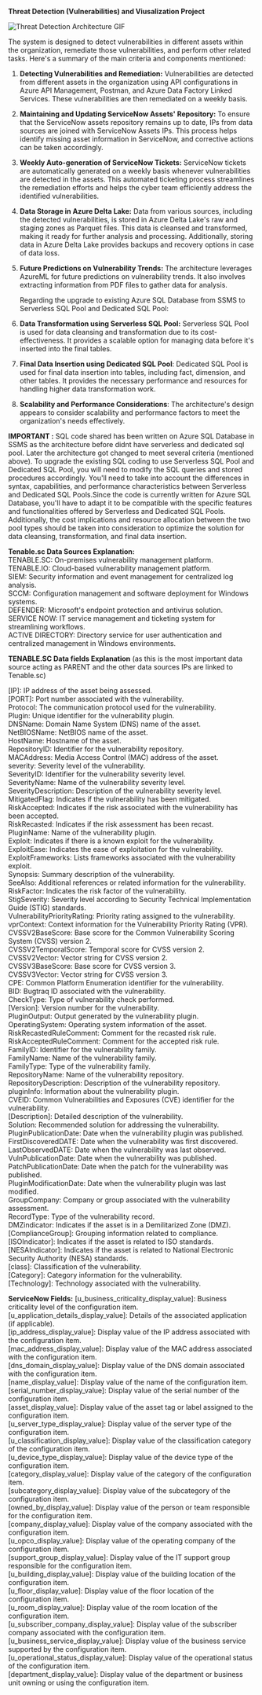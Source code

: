 **Threat Detection (Vulnerabilities) and Viusalization Project**

![Threat Detection Architecture GIF](https://github.com/DataTech-Solutions/Threat-Detection-and-Visualization/assets/140796709/e0583c03-0c7d-42c8-9609-b831aa65f0bc)



The system is designed to detect vulnerabilities in different assets within the organization, remediate those vulnerabilities, and perform other related tasks. Here's a summary of the main criteria and components mentioned:
1. **Detecting Vulnerabilities and Remediation:** Vulnerabilities are detected from different assets in the organization using API configurations in Azure API Management, Postman, and Azure Data Factory Linked Services. These vulnerabilities are then remediated on a weekly basis.

2. **Maintaining and Updating ServiceNow Assets' Repository:** To ensure that the ServiceNow assets repository remains up to date, IPs from data sources are joined with ServiceNow Assets IPs. This process helps identify missing asset information in ServiceNow, and corrective actions can be taken accordingly.

3. **Weekly Auto-generation of ServiceNow Tickets:** ServiceNow tickets are automatically generated on a weekly basis whenever vulnerabilities are detected in the assets. This automated ticketing process streamlines the remediation efforts and helps the cyber team efficiently address the identified vulnerabilities.

4. **Data Storage in Azure Delta Lake:** Data from various sources, including the detected vulnerabilities, is stored in Azure Delta Lake's raw and staging zones as Parquet files. This data is cleansed and transformed, making it ready for further analysis and processing. Additionally, storing data in Azure Delta Lake provides backups and recovery options in case of data loss.

5. **Future Predictions on Vulnerability Trends:** The architecture leverages AzureML for future predictions on vulnerability trends. It also involves extracting information from PDF files to gather data for analysis.

   Regarding the upgrade to existing Azure SQL Database from SSMS to Serverless SQL Pool and Dedicated SQL Pool:

6. **Data Transformation using Serverless SQL Pool:** Serverless SQL Pool is used for data cleansing and transformation due to its cost-effectiveness. It provides a scalable option for managing data before it's inserted into the final tables.

7. **Final Data Insertion using Dedicated SQL Pool**: Dedicated SQL Pool is used for final data insertion into tables, including fact, dimension, and other tables. It provides the necessary performance and resources for handling higher data transformation work.

8.	**Scalability and Performance Considerations**: The architecture's design appears to consider scalability and performance factors to meet the organization's needs effectively.

**IMPORTANT :** SQL code shared has been written on Azure SQL Database in SSMS as the architecture before didnt have serverless and dedicated sql pool. Later the architecture got changed to meet several criteria (mentioned above). To upgrade the existing SQL coding to use Serverless SQL Pool and Dedicated SQL Pool, you will need to modify the SQL queries and stored procedures accordingly. You'll need to take into account the differences in syntax, capabilities, and performance characteristics between Serverless and Dedicated SQL Pools.Since the code is currently written for Azure SQL Database, you'll have to adapt it to be compatible with the specific features and functionalities offered by Serverless and Dedicated SQL Pools. Additionally, the cost implications and resource allocation between the two pool types should be taken into consideration to optimize the solution for data cleansing, transformation, and final data insertion.

**Tenable.sc Data Sources Explanation:**    
TENABLE.SC: On-premises vulnerability management platform.   
TENABLE.IO: Cloud-based vulnerability management platform.   
SIEM: Security information and event management for centralized log analysis.   
SCCM: Configuration management and software deployment for Windows systems.   
DEFENDER: Microsoft's endpoint protection and antivirus solution.   
SERVICE NOW: IT service management and ticketing system for streamlining workflows.   
ACTIVE DIRECTORY: Directory service for user authentication and centralized management in Windows environments.   

**TENABLE.SC Data fields Explanation** (as this is the most important data source acting as PARENT and the other data sources IPs are linked to Tenable.sc)

[IP]: IP address of the asset being assessed.   
[PORT]: Port number associated with the vulnerability.   
Protocol: The communication protocol used for the vulnerability.   
Plugin: Unique identifier for the vulnerability plugin.   
DNSName: Domain Name System (DNS) name of the asset.   
NetBIOSName: NetBIOS name of the asset.   
HostName: Hostname of the asset.   
RepositoryID: Identifier for the vulnerability repository.   
MACAddress: Media Access Control (MAC) address of the asset.   
severity: Severity level of the vulnerability.   
SeverityID: Identifier for the vulnerability severity level.   
SeverityName: Name of the vulnerability severity level.   
SeverityDescription: Description of the vulnerability severity level.   
MitigatedFlag: Indicates if the vulnerability has been mitigated.   
RiskAccepted: Indicates if the risk associated with the vulnerability has been accepted.   
RiskRecasted: Indicates if the risk assessment has been recast.   
PluginName: Name of the vulnerability plugin.   
Exploit: Indicates if there is a known exploit for the vulnerability.   
ExploitEase: Indicates the ease of exploitation for the vulnerability.         
ExploitFrameworks: Lists frameworks associated with the vulnerability exploit.   
Synopsis: Summary description of the vulnerability.   
SeeAlso: Additional references or related information for the vulnerability.   
RiskFactor: Indicates the risk factor of the vulnerability.   
StigSeverity: Severity level according to Security Technical Implementation Guide (STIG) standards.   
VulnerabilityPriorityRating: Priority rating assigned to the vulnerability.   
vprContext: Context information for the Vulnerability Priority Rating (VPR).   
CVSSV2BaseScore: Base score for the Common Vulnerability Scoring System (CVSS) version 2.   
CVSSV2TemporalScore: Temporal score for CVSS version 2.   
CVSSV2Vector: Vector string for CVSS version 2.   
CVSSV3BaseScore: Base score for CVSS version 3.   
CVSSV3Vector: Vector string for CVSS version 3.   
CPE: Common Platform Enumeration identifier for the vulnerability.   
BID: Bugtraq ID associated with the vulnerability.   
CheckType: Type of vulnerability check performed.   
[Version]: Version number for the vulnerability.   
PluginOutput: Output generated by the vulnerability plugin.   
OperatingSystem: Operating system information of the asset.   
RiskRecastedRuleComment: Comment for the recasted risk rule.   
RiskAcceptedRuleComment: Comment for the accepted risk rule.   
FamilyID: Identifier for the vulnerability family.   
FamilyName: Name of the vulnerability family.   
FamilyType: Type of the vulnerability family.   
RepositoryName: Name of the vulnerability repository.   
RepositoryDescription: Description of the vulnerability repository.   
pluginInfo: Information about the vulnerability plugin.   
CVEID: Common Vulnerabilities and Exposures (CVE) identifier for the vulnerability.   
[Description]: Detailed description of the vulnerability.   
Solution: Recommended solution for addressing the vulnerability.   
PluginPublicationDate: Date when the vulnerability plugin was published.   
FirstDiscoveredDATE: Date when the vulnerability was first discovered.   
LastObservedDATE: Date when the vulnerability was last observed.   
VulnPublicationDate: Date when the vulnerability was published.   
PatchPublicationDate: Date when the patch for the vulnerability was published.   
PluginModificationDate: Date when the vulnerability plugin was last modified.   
GroupCompany: Company or group associated with the vulnerability assessment.   
RecordType: Type of the vulnerability record.   
DMZindicator: Indicates if the asset is in a Demilitarized Zone (DMZ).   
[ComplianceGroup]: Grouping information related to compliance.   
[ISOIndicator]: Indicates if the asset is related to ISO standards.   
[NESAIndicator]: Indicates if the asset is related to National Electronic Security Authority (NESA) standards.   
[class]: Classification of the vulnerability.   
[Category]: Category information for the vulnerability.   
[Technology]: Technology associated with the vulnerability.   

**ServiceNow Fields:**
[u_business_criticality_display_value]: Business criticality level of the configuration item.   
[u_application_details_display_value]: Details of the associated application (if applicable).   
[ip_address_display_value]: Display value of the IP address associated with the configuration item.   
[mac_address_display_value]: Display value of the MAC address associated with the configuration item.   
[dns_domain_display_value]: Display value of the DNS domain associated with the configuration item.   
[name_display_value]: Display value of the name of the configuration item.   
[serial_number_display_value]: Display value of the serial number of the configuration item.   
[asset_display_value]: Display value of the asset tag or label assigned to the configuration item.   
[u_server_type_display_value]: Display value of the server type of the configuration item.   
[u_classification_display_value]: Display value of the classification category of the configuration item.   
[u_device_type_display_value]: Display value of the device type of the configuration item.   
[category_display_value]: Display value of the category of the configuration item.   
[subcategory_display_value]: Display value of the subcategory of the configuration item.   
[owned_by_display_value]: Display value of the person or team responsible for the configuration item.   
[company_display_value]: Display value of the company associated with the configuration item.   
[u_opco_display_value]: Display value of the operating company of the configuration item.   
[support_group_display_value]: Display value of the IT support group responsible for the configuration item.   
[u_building_display_value]: Display value of the building location of the configuration item.   
[u_floor_display_value]: Display value of the floor location of the configuration item.   
[u_room_display_value]: Display value of the room location of the configuration item.   
[u_subscriber_company_display_value]: Display value of the subscriber company associated with the configuration item.   
[u_business_service_display_value]: Display value of the business service supported by the configuration item.   
[u_operational_status_display_value]: Display value of the operational status of the configuration item.   
[department_display_value]: Display value of the department or business unit owning or using the configuration item.   





